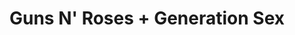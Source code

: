 ---
layout: post
category: concert
title: Guns N' Roses + Generation Sex
artists: 
- Guns N' Roses
- Generation Sex
place: 
- La Défense Arena
country: France
city: Nanterre
---